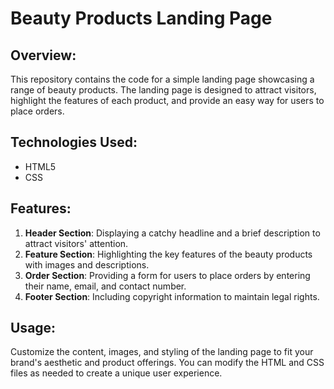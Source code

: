 # Beauty Products Landing Page

## Overview:
This repository contains the code for a simple landing page showcasing a range of beauty products. The landing page is designed to attract visitors, highlight the features of each product, and provide an easy way for users to place orders.

## Technologies Used:
- HTML5
- CSS

## Features:
1. **Header Section**: Displaying a catchy headline and a brief description to attract visitors' attention.
2. **Feature Section**: Highlighting the key features of the beauty products with images and descriptions.
3. **Order Section**: Providing a form for users to place orders by entering their name, email, and contact number.
4. **Footer Section**: Including copyright information to maintain legal rights.

## Usage:
Customize the content, images, and styling of the landing page to fit your brand's aesthetic and product offerings. You can modify the HTML and CSS files as needed to create a unique user experience.

